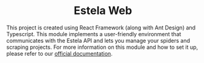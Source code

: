 <h1 align="center">Estela Web</h1>

This project is created using React Framework (along with Ant Design) and Typescript. This module implements a
user-friendly environment that communicates with the Estela API and lets you manage your spiders and scraping
projects. For more information on this module and how to set it up, please refer to our
[official documentation](https://bitmaker.la/docs/bitmaker-cloud/web.html).
